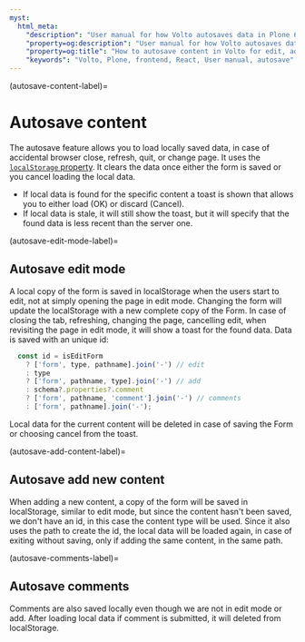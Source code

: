 ```yaml
---
myst:
  html_meta:
    "description": "User manual for how Volto autosaves data in Plone 6 frontend."
    "property=og:description": "User manual for how Volto autosaves data in Plone 6."
    "property=og:title": "How to autosave content in Volto for edit, add, and comments"
    "keywords": "Volto, Plone, frontend, React, User manual, autosave"
---
```


(autosave-content-label)=

# Autosave content

The autosave feature allows you to load locally saved data, in case of accidental browser close, refresh, quit, or change page.
It uses the [`localStorage` property](https://developer.mozilla.org/en-US/docs/Web/API/Window/localStorage).
It clears the data once either the form is saved or you cancel loading the local data.
- If local data is found for the specific content a toast is shown that allows you to either load (OK) or discard (Cancel).
- If local data is stale, it will still show the toast, but it will specify that the found data is less recent than the server one.

(autosave-edit-mode-label)=
## Autosave edit mode
A local copy of the form is saved in localStorage when the users start to edit, not at simply opening the page in edit mode.
Changing the form will update the localStorage with a new complete copy of the Form.
In case of closing the tab, refreshing, changing the page, cancelling edit, when revisiting the page in edit mode, it will show a toast for the found data.
Data is saved with an unique id:
```js
  const id = isEditForm
    ? ['form', type, pathname].join('-') // edit
    : type
    ? ['form', pathname, type].join('-') // add
    : schema?.properties?.comment
    ? ['form', pathname, 'comment'].join('-') // comments
    : ['form', pathname].join('-');
```
Local data for the current content will be deleted in case of saving the Form or choosing cancel from the toast.

(autosave-add-content-label)=
## Autosave add new content
When adding a new content, a copy of the form will be saved in localStorage, similar to edit mode, but since the content hasn't been saved, we don't have an id, in this case the content type will be used.
Since it also uses the path to create the id, the local data will be loaded again, in case of exiting without saving, only if adding the same content, in the same path.

(autosave-comments-label)=
## Autosave comments
Comments are also saved locally even though we are not in edit mode or add.
After loading local data if comment is submitted, it will deleted from localStorage.